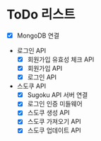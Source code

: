 # ToDo 리스트
- [x] MongoDB 연결
- 로그인 API
  - [x] 회원가입 유효성 체크 API
  - [x] 회원가입 API
  - [x] 로그인 API
- 스도쿠 API
  - [x] Sugoku API 서버 연결
  - [x] 로그인 인증 미들웨어
  - [x] 스도쿠 생성 API
  - [x] 스도쿠 가져오기 API
  - [x] 스도쿠 업데이트 API